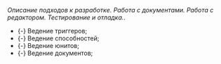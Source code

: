 *Описание подходов к разработке. Работа с документами. Работа с редактором. Тестирование и отладка.*.

* {-} Ведение триггеров;
* {-} Ведение способностей;
* {-} Ведение юнитов;
* {-} Ведение документов;